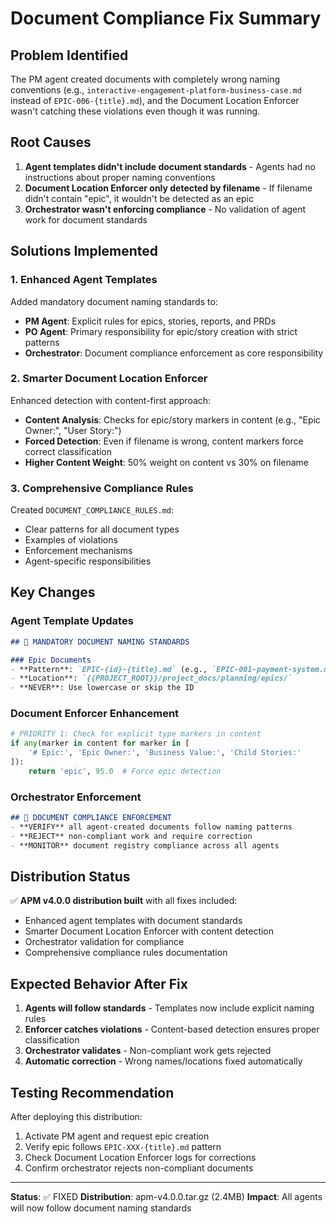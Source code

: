 # Document Compliance Fix Summary

## Problem Identified
The PM agent created documents with completely wrong naming conventions (e.g., `interactive-engagement-platform-business-case.md` instead of `EPIC-006-{title}.md`), and the Document Location Enforcer wasn't catching these violations even though it was running.

## Root Causes
1. **Agent templates didn't include document standards** - Agents had no instructions about proper naming conventions
2. **Document Location Enforcer only detected by filename** - If filename didn't contain "epic", it wouldn't be detected as an epic
3. **Orchestrator wasn't enforcing compliance** - No validation of agent work for document standards

## Solutions Implemented

### 1. Enhanced Agent Templates
Added mandatory document naming standards to:
- **PM Agent**: Explicit rules for epics, stories, reports, and PRDs
- **PO Agent**: Primary responsibility for epic/story creation with strict patterns
- **Orchestrator**: Document compliance enforcement as core responsibility

### 2. Smarter Document Location Enforcer
Enhanced detection with content-first approach:
- **Content Analysis**: Checks for epic/story markers in content (e.g., "Epic Owner:", "User Story:")
- **Forced Detection**: Even if filename is wrong, content markers force correct classification
- **Higher Content Weight**: 50% weight on content vs 30% on filename

### 3. Comprehensive Compliance Rules
Created `DOCUMENT_COMPLIANCE_RULES.md`:
- Clear patterns for all document types
- Examples of violations
- Enforcement mechanisms
- Agent-specific responsibilities

## Key Changes

### Agent Template Updates
```markdown
## 📝 MANDATORY DOCUMENT NAMING STANDARDS

### Epic Documents
- **Pattern**: `EPIC-{id}-{title}.md` (e.g., `EPIC-001-payment-system.md`)
- **Location**: `{{PROJECT_ROOT}}/project_docs/planning/epics/`
- **NEVER**: Use lowercase or skip the ID
```

### Document Enforcer Enhancement
```python
# PRIORITY 1: Check for explicit type markers in content
if any(marker in content for marker in [
    '# Epic:', 'Epic Owner:', 'Business Value:', 'Child Stories:'
]):
    return 'epic', 95.0  # Force epic detection
```

### Orchestrator Enforcement
```markdown
## 📝 DOCUMENT COMPLIANCE ENFORCEMENT
- **VERIFY** all agent-created documents follow naming patterns
- **REJECT** non-compliant work and require correction
- **MONITOR** document registry compliance across all agents
```

## Distribution Status
✅ **APM v4.0.0 distribution built** with all fixes included:
- Enhanced agent templates with document standards
- Smarter Document Location Enforcer with content detection
- Orchestrator validation for compliance
- Comprehensive compliance rules documentation

## Expected Behavior After Fix
1. **Agents will follow standards** - Templates now include explicit naming rules
2. **Enforcer catches violations** - Content-based detection ensures proper classification
3. **Orchestrator validates** - Non-compliant work gets rejected
4. **Automatic correction** - Wrong names/locations fixed automatically

## Testing Recommendation
After deploying this distribution:
1. Activate PM agent and request epic creation
2. Verify epic follows `EPIC-XXX-{title}.md` pattern
3. Check Document Location Enforcer logs for corrections
4. Confirm orchestrator rejects non-compliant documents

---

**Status**: ✅ FIXED
**Distribution**: apm-v4.0.0.tar.gz (2.4MB)
**Impact**: All agents will now follow document naming standards